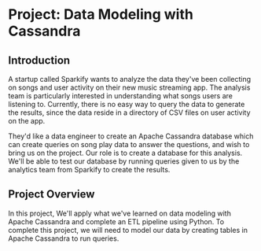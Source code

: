 # Project: Data Modeling with Cassandra

## Introduction
A startup called Sparkify wants to analyze the data they've been collecting on songs and user activity on their new music streaming app. The analysis team is particularly interested in understanding what songs users are listening to. Currently, there is no easy way to query the data to generate the results, since the data reside in a directory of CSV files on user activity on the app.

They'd like a data engineer to create an Apache Cassandra database which can create queries on song play data to answer the questions, and wish to bring us on the project. Our role is to create a database for this analysis. We'll be able to test our database by running queries given to us by the analytics team from Sparkify to create the results.

## Project Overview
In this project, We'll apply what we've learned on data modeling with Apache Cassandra and complete an ETL pipeline using Python. To complete this project, we will need to model our data by creating tables in Apache Cassandra to run queries.
